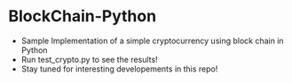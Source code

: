 # BlockChain-Python
* Sample Implementation of a simple cryptocurrency using block chain in Python
* Run test_crypto.py to see the results!
* Stay tuned for interesting developements in this repo!
